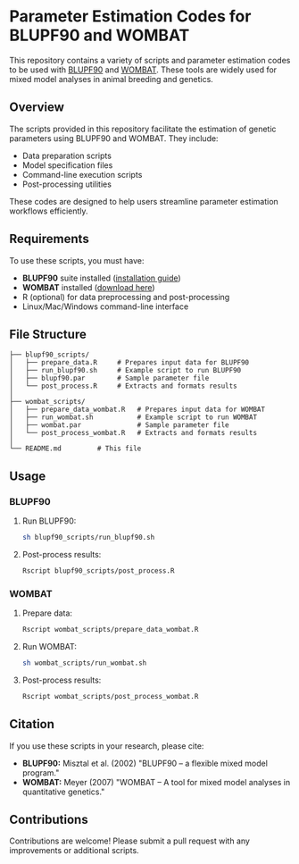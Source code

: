 # Parameter Estimation Codes for BLUPF90 and WOMBAT

This repository contains a variety of scripts and parameter estimation codes to be used with [BLUPF90](https://nce.ads.uga.edu/wiki/doku.php?id=start) and [WOMBAT](http://agtrilab.tamu.edu/wiki/doku.php?id=wombat). These tools are widely used for mixed model analyses in animal breeding and genetics.

## Overview
The scripts provided in this repository facilitate the estimation of genetic parameters using BLUPF90 and WOMBAT. They include:
- Data preparation scripts
- Model specification files
- Command-line execution scripts
- Post-processing utilities

These codes are designed to help users streamline parameter estimation workflows efficiently.

## Requirements
To use these scripts, you must have:
- **BLUPF90** suite installed ([installation guide](https://nce.ads.uga.edu/wiki/doku.php?id=download))
- **WOMBAT** installed ([download here](http://agtrilab.tamu.edu/wiki/doku.php?id=wombat))
- R (optional) for data preprocessing and post-processing
- Linux/Mac/Windows command-line interface

## File Structure
```
├── blupf90_scripts/
│   ├── prepare_data.R     # Prepares input data for BLUPF90
│   ├── run_blupf90.sh     # Example script to run BLUPF90
│   ├── blupf90.par        # Sample parameter file
│   └── post_process.R     # Extracts and formats results
│
├── wombat_scripts/
│   ├── prepare_data_wombat.R   # Prepares input data for WOMBAT
│   ├── run_wombat.sh           # Example script to run WOMBAT
│   ├── wombat.par              # Sample parameter file
│   └── post_process_wombat.R   # Extracts and formats results
│
└── README.md         # This file
```

## Usage
### BLUPF90
1. Run BLUPF90:
   ```sh
   sh blupf90_scripts/run_blupf90.sh
   ```
3. Post-process results:
   ```sh
   Rscript blupf90_scripts/post_process.R
   ```

### WOMBAT
1. Prepare data:
   ```sh
   Rscript wombat_scripts/prepare_data_wombat.R
   ```
2. Run WOMBAT:
   ```sh
   sh wombat_scripts/run_wombat.sh
   ```
3. Post-process results:
   ```sh
   Rscript wombat_scripts/post_process_wombat.R
   ```

## Citation
If you use these scripts in your research, please cite:
- **BLUPF90:** Misztal et al. (2002) "BLUPF90 – a flexible mixed model program."
- **WOMBAT:** Meyer (2007) "WOMBAT – A tool for mixed model analyses in quantitative genetics."

## Contributions
Contributions are welcome! Please submit a pull request with any improvements or additional scripts.

